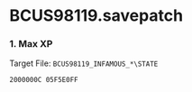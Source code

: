 # BCUS98119.savepatch

### 1. Max XP

Target File: `BCUS98119_INFAMOUS_*\STATE`

```
2000000C 05F5E0FF
```

